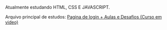 Atualmente estudando HTML, CSS E JAVASCRIPT.


Arquivo principal de estudos:
<a href="https://guilherme-drumond.github.io/html-css-e-javascript/Pagina%20de%20login/index">Pagina de login + Aulas e Desafios (Curso em video)</a>
